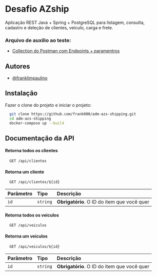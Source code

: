 # Desafio AZship

Aplicação REST Java + Spring + PostgreSQL para listagem, consulta, cadastro e deleção de clientes, veiculo, carga e frete.

### Arquivo de auxilio ao teste:

- [Collection do Postman com Endpoints + paramentros](https://github.com/frank000/adm-azs-shipping/blob/master/AZShip%20-%20Collection.postman_collection.json)

## Autores

- [@franklimpaulino](https://www.github.com/frank000)



## Instalação

Fazer o clone do projeto e iniciar o projeto:

```bash
  git clone https://github.com/frank000/adm-azs-shipping.git
  cd adm-azs-shipping
  docker-compose up --build
```
    

## Documentação da API

#### Retorna todos os clientes

```http
  GET /api/clientes
```


#### Retorna um cliente

```http
  GET /api/clientes/${id}
```

| Parâmetro   | Tipo       | Descrição                                   |
| :---------- | :--------- | :------------------------------------------ |
| `id`      | `string` | **Obrigatório**. O ID do item que você quer |



#### Retorna todos os veiculos

```http
  GET /api/veiculos
```


#### Retorna um veiculos

```http
  GET /api/veiculos/${id}
```

| Parâmetro   | Tipo       | Descrição                                   |
| :---------- | :--------- | :------------------------------------------ |
| `id`      | `string` | **Obrigatório**. O ID do item que você quer |

